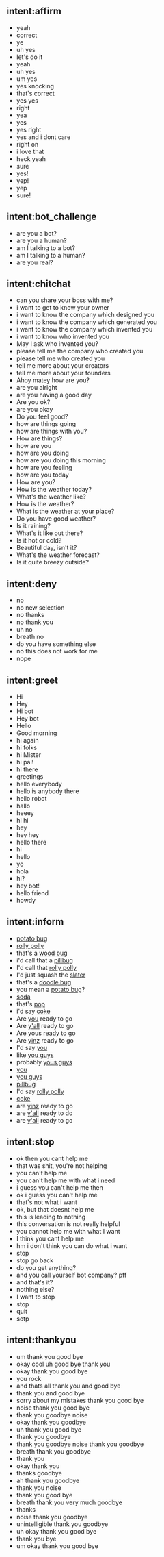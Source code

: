 ## intent:affirm
- yeah
- correct
- ye
- uh yes
- let's do it
- yeah
- uh yes
- um yes
- yes knocking
- that's correct
- yes yes
- right
- yea
- yes
- yes right
- yes and i dont care
- right on
- i love that
- heck yeah
- sure
- yes!
- yep!
- yep
- sure!

## intent:bot_challenge
- are you a bot?
- are you a human?
- am I talking to a bot?
- am I talking to a human?
- are you real?

## intent:chitchat
- can you share your boss with me?
- i want to get to know your owner
- i want to know the company which designed you
- i want to know the company which generated you
- i want to know the company which invented you
- i want to know who invented you
- May I ask who invented you?
- please tell me the company who created you
- please tell me who created you
- tell me more about your creators
- tell me more about your founders
- Ahoy matey how are you?
- are you alright
- are you having a good day
- Are you ok?
- are you okay
- Do you feel good?
- how are things going
- how are things with you?
- How are things?
- how are you
- how are you doing
- how are you doing this morning
- how are you feeling
- how are you today
- How are you?
- How is the weather today?
- What's the weather like?
- How is the weather?
- What is the weather at your place?
- Do you have good weather?
- Is it raining?
- What's it like out there?
- Is it hot or cold?
- Beautiful day, isn't it?
- What's the weather forecast?
- Is it quite breezy outside?

## intent:deny
- no
- no new selection
- no thanks
- no thank you
- uh no
- breath no
- do you have something else
- no this does not work for me
- nope

## intent:greet
- Hi
- Hey
- Hi bot
- Hey bot
- Hello
- Good morning
- hi again
- hi folks
- hi Mister
- hi pal!
- hi there
- greetings
- hello everybody
- hello is anybody there
- hello robot
- hallo
- heeey
- hi hi
- hey
- hey hey
- hello there
- hi
- hello
- yo
- hola
- hi?
- hey bot!
- hello friend
- howdy

## intent:inform
- [potato bug](bug)
- [rolly polly](bug)
- that's a [wood bug](bug)
- i'd call that a [pillbug](bug)
- I'd call that [rolly polly](bug)
- I'd just squash the [slater](bug)
- that's a [doodle bug](bug)
- you mean a [potato bug](bug)?
- [soda](beverage)
- that's [pop](beverage)
- i'd say [coke](beverage)
- Are [you](second_person_plural) ready to go
- Are [y'all](second_person_plural) ready to go
- Are [yous](second_person_plural) ready to go
- Are [yinz](second_person_plural) ready to go
- I'd say [you](second_person_plural)
- like [you guys](second_person_plural)
- probably [yous guys](second_person_plural)
- [you](second_person_plural)
- [you guys](second_person_plural)
- [pillbug](bug)
- I'd say [rolly polly](bug)
- [coke](beverage)
- are [yinz](second_person_plural) ready to go
- are [y'all](second_person_plural) ready to do
- are [y'all](second_person_plural) ready to go

## intent:stop
- ok then you cant help me
- that was shit, you're not helping
- you can't help me
- you can't help me with what i need
- i guess you can't help me then
- ok i guess you can't help me
- that's not what i want
- ok, but that doesnt help me
- this is leading to nothing
- this conversation is not really helpful
- you cannot help me with what I want
- I think you cant help me
- hm i don't think you can do what i want
- stop
- stop go back
- do you get anything?
- and you call yourself bot company? pff
- and that's it?
- nothing else?
- I want to stop
- stop
- quit
- sotp

## intent:thankyou
- um thank you good bye
- okay cool uh good bye thank you
- okay thank you good bye
- you rock
- and thats all thank you and good bye
- thank you and good bye
- sorry about my mistakes thank you good bye
- noise thank you good bye
- thank you goodbye noise
- okay thank you goodbye
- uh thank you good bye
- thank you goodbye
- thank you goodbye noise thank you goodbye
- breath thank you goodbye
- thank you
- okay thank you
- thanks goodbye
- ah thank you goodbye
- thank you noise
- thank you good bye
- breath thank you very much goodbye
- thanks
- noise thank you goodbye
- unintelligible thank you goodbye
- uh okay thank you good bye
- thank you bye
- um okay thank you good bye
